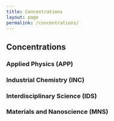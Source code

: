 ```yaml
---
title: Concentrations
layout: page
permalink: /concentrations/
---
```

## Concentrations

### Applied Physics (APP)



### Industrial Chemistry (INC)



### Interdisciplinary Science (IDS)



### Materials and Nanoscience (MNS)


